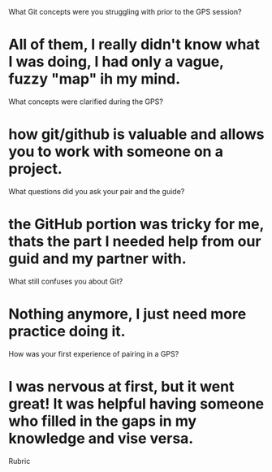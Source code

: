 
What Git concepts were you struggling with prior to the GPS session?
# All of them, I really didn't know what I was doing, I had only a vague, fuzzy "map" ih my mind.
What concepts were clarified during the GPS?
# how git/github is valuable and allows you to work with someone on a project.
What questions did you ask your pair and the guide?
# the GitHub portion was tricky for me, thats the part I needed help from our guid and my partner with.
What still confuses you about Git?
# Nothing anymore, I just need more practice doing it.
How was your first experience of pairing in a GPS?
# I was nervous at first, but it went great! It was helpful having someone who filled in the gaps in my knowledge and vise versa.
Rubric
